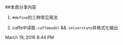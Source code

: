 ##本周分享内容
1. `#define`的三种常见用法    

2.  caffe中读取`.caffemodel` &&`.solverstate`并格式化输出

March 19, 2016 8:44 PM